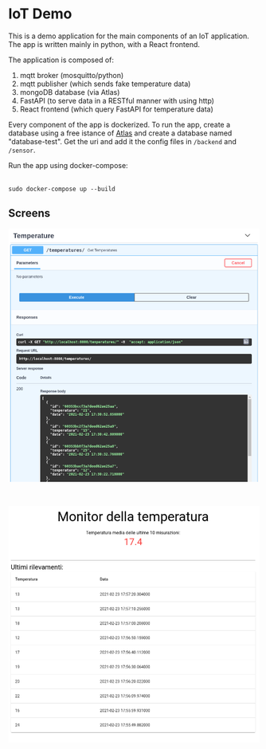 # IoT Demo

This is a demo application for the main components of an IoT application. The app is written mainly in python, with a React frontend. 

The application is composed of:

1. mqtt broker (mosquitto/python)
2. mqtt publisher (which sends fake temperature data)
3. mongoDB database (via Atlas)
4. FastAPI (to serve data in a RESTful manner with using http)
5. React frontend (which query FastAPI for temperature data)

Every component of the app is dockerized. To run the app, create a database using a free istance of [Atlas](https://www.mongodb.com/cloud/atlas/register) and create a database named "database-test". Get the uri and add it the config files in `/backend` and `/sensor`. 

Run the app using docker-compose:

```shell

sudo docker-compose up --build

```


## Screens

![FastAPI](/screens/fastapi_route.png)

<br />

![Dashboard](/screens/dashboard.png)